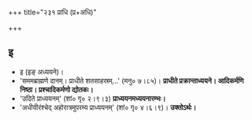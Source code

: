 +++
title="२३१ प्राधि (प्र+अधि)"

+++

## इ
- इ (इङ् अध्ययने)।
- 'सममब्राह्मणे दानम्। प्राधीते शतसाहस्रम्…' (मनु० ७।८५)। **प्राधीते प्रक्रान्ताध्ययने। आदिकर्मणि निष्ठा। प्रश्चादिकर्मणो द्योतकः।**
- 'उदिते प्राध्ययनम्' (शां० गृ० २।९।३) **प्राध्ययनमध्ययनारम्भः।**
- 'अधीयीरंश्चेद् अहोरात्रमुपरम्य प्राध्ययनम्' (शां० गृ० ४।६।९)। **उक्तोऽर्थः।**
